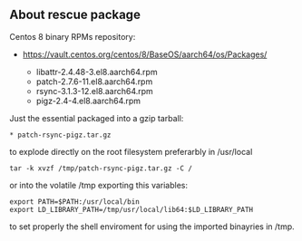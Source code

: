 ## About rescue package

Centos 8 binary RPMs repository:

* https://vault.centos.org/centos/8/BaseOS/aarch64/os/Packages/

    * libattr-2.4.48-3.el8.aarch64.rpm
    * patch-2.7.6-11.el8.aarch64.rpm
    * rsync-3.1.3-12.el8.aarch64.rpm
    * pigz-2.4-4.el8.aarch64.rpm

Just the essential packaged into a gzip tarball:

    * patch-rsync-pigz.tar.gz

to explode directly on the root filesystem preferarbly in /usr/local

`tar -k xvzf /tmp/patch-rsync-pigz.tar.gz -C /` 

or into the volatile /tmp exporting this variables:

```
export PATH=$PATH:/usr/local/bin 
export LD_LIBRARY_PATH=/tmp/usr/local/lib64:$LD_LIBRARY_PATH
```

to set properly the shell enviroment for using the imported binayries in /tmp.
